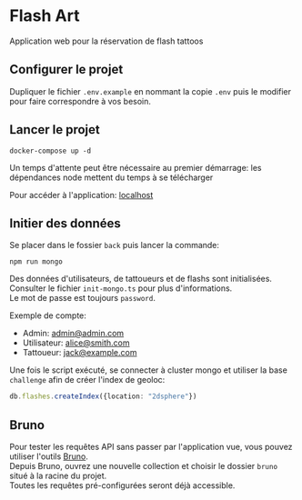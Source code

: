 # Flash Art

Application web pour la réservation de flash tattoos 

## Configurer le projet 

Dupliquer le fichier `.env.example` en nommant la copie `.env` puis le modifier pour faire correspondre à vos besoin. 

## Lancer le projet

```shell
docker-compose up -d
```
Un temps d'attente peut être nécessaire au premier démarrage: les dépendances node mettent du temps à se télécharger

Pour accéder à l'application: [localhost](localhost:5173)
## Initier des données

Se placer dans le fossier `back` puis lancer la commande: 

```shell
npm run mongo 
```

Des données d'utilisateurs, de tattoueurs et de flashs sont initialisées.  
Consulter le fichier `init-mongo.ts` pour plus d'informations.  
Le mot de passe est toujours `password`.

Exemple de compte:
- Admin: admin@admin.com
- Utilisateur: alice@smith.com
- Tattoueur: jack@example.com

Une fois le script exécuté, se connecter à cluster mongo et utiliser la base `challenge` afin de créer l'index de geoloc:
```typescript
db.flashes.createIndex({location: "2dsphere"})
```
## Bruno

Pour tester les requêtes API sans passer par l'application vue, vous pouvez utiliser l'outils [Bruno](https://www.usebruno.com/downloads).  
Depuis Bruno, ouvrez une nouvelle collection et choisir le dossier `bruno` situé à la racine du projet.  
Toutes les requêtes pré-configurées seront déjà accessible. 